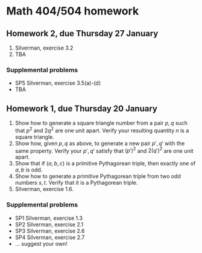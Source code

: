 # Math 404/504 homework

## Homework 2, due Thursday 27 January

1. Silverman, exercise 3.2
2. TBA

### Supplemental problems

* SP5 Silverman, exercise 3.5(a)-(d)
* TBA

## Homework 1, due Thursday 20 January

1. Show how to generate a square triangle number from a pair $p,q$ such that $p^2$ and $2q^2$ are one unit apart. Verify your resulting quantity $n$ is a square triangle.
2. Show how, given $p,q$ as above, to generate a new pair $p',q'$ with the same property. Verify your $p',q'$ satisfy that $(p')^2$ and $2(q')^2$ are one unit apart.
3. Show that if $(a,b,c)$ is a primitive Pythagorean triple, then exactly one of $a,b$ is odd.
4. Show how to generate a primitive Pythagorean triple from two odd numbers $s,t$. Verify that it is a Pythagorean triple.
5. Silverman, exercise 1.6.

### Supplemental problems

* SP1 Silverman, exercise 1.3
* SP2 Silverman, exercise 2.1
* SP3 Silverman, exercise 2.6
* SP4 Silverman, exercise 2.7
* ... suggest your own!


<script>
window.MathJax = {
  tex: {
    inlineMath: [['$','$'], ['\\(','\\)']],
    processEscapes: true,
    macros: {
      set: ["{\\left\\{ #1 \\right\\}}", 1],
      abs: ["{\\left| #1 \\right|}", 1],
      lt: ["<"]
    }
  }
};
</script>

<script id="MathJax-script" async src="https://cdn.jsdelivr.net/npm/mathjax@3/es5/tex-chtml.js"></script>
